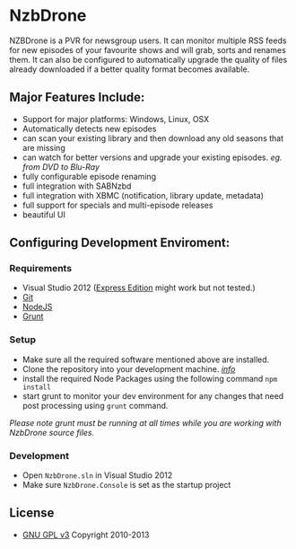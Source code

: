 # NzbDrone #


NZBDrone is a PVR for newsgroup users. It can monitor multiple RSS feeds for new episodes of your favourite shows and will grab, sorts and renames them. It can also be configured to automatically upgrade the quality of files already downloaded if a better quality format becomes available.

## Major Features Include: ##

* Support for major platforms: Windows, Linux, OSX
* Automatically detects new episodes
* can scan your existing library and then download any old seasons that are missing
* can watch for better versions and upgrade your existing episodes. *eg. from DVD to Blu-Ray*
* fully configurable episode renaming
* full integration with SABNzbd
* full integration with XBMC (notification, library update, metadata)
* full support for specials and multi-episode releases
* beautiful UI


## Configuring Development Enviroment: ##

### Requirements ###
- Visual Studio 2012 ([Express Edition](http://www.microsoft.com/visualstudio/eng/products/visual-studio-express-for-web "Express Edition") might work but not tested.)
- [Git](http://git-scm.com/downloads)
- [NodeJS](http://nodejs.org/download/)
- [Grunt](http://gruntjs.com/getting-started)

### Setup ###

- Make sure all the required software mentioned above are installed.
- Clone the repository into your development machine. [*info*](https://help.github.com/articles/working-with-repositories)
- install the required Node Packages using the following command `npm install`
- start grunt to monitor your dev environment for any changes that need post processing using `grunt` command.

*Please note grunt must be running at all times while you are working with NzbDrone source files.*


### Development ###
- Open `NzbDrone.sln` in Visual Studio 2012
- Make sure `NzbDrone.Console` is set as the startup project


## License
* [GNU GPL v3](http://www.gnu.org/licenses/gpl.html)
Copyright 2010-2013 
